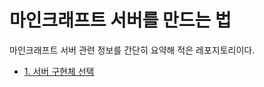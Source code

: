 # 마인크래프트 서버를 만드는 법
마인크래프트 서버 관련 정보를 간단히 요약해 적은 레포지토리이다.

- [1. 서버 구현체 선택](https://github.com/toxicity188/how_to_make_a_server/blob/main/1.%20%EC%84%9C%EB%B2%84%20%EA%B5%AC%ED%98%84%EC%B2%B4%20%EC%84%A0%ED%83%9D.md)
